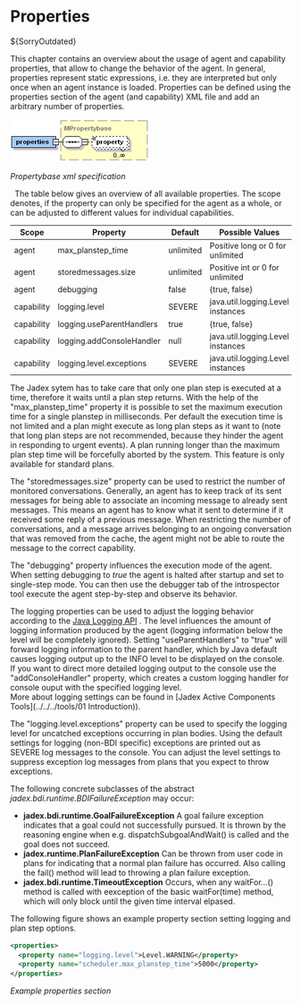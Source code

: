 # Properties

${SorryOutdated}

This chapter contains an overview about the usage of agent and capability properties, that allow to change the behavior of the agent. In general, properties represent static expressions, i.e. they are interpreted but only once when an agent instance is loaded. Properties can be defined using the properties section of the agent (and capability) XML file and add an arbitrary number of properties.

![](jadexpropertiesadf.png)

*Propertybase xml specification* 

 
The table below gives an overview of all available properties. The scope denotes, if the property can only be specified for the agent as a whole, or can be adjusted to different values for individual capabilities.



  |Scope       |Property                   |Default    |Possible Values                    |
  |------------|---------------------------|-----------|-----------------------------------|
  |agent       |max_planstep_time          |unlimited  |Positive long or 0 for unlimited   |
  |agent       |storedmessages.size        |unlimited  |Positive int or 0 for unlimited    |
  |agent       |debugging                  |false      |{true, false}                      |
  |capability  |logging.level              |SEVERE     |java.util.logging.Level instances  |
  |capability  |logging.useParentHandlers  |true       |{true, false}                      |
  |capability  |logging.addConsoleHandler  |null       |java.util.logging.Level instances  |
  |capability  |logging.level.exceptions   |SEVERE     |java.util.logging.Level instances  |

The Jadex sytem has to take care that only one plan step is executed at a time, therefore it waits until a plan step returns. With the help of the "max_planstep_time" property it is possible to set the maximum execution time for a single planstep in milliseconds. Per default the execution time is not limited and a plan might execute as long plan steps as it want to (note that long plan steps are not recommended, because they hinder the agent in responding to urgent events). A plan running longer than the maximum plan step time will be forcefully aborted by the system. This feature is only available for standard plans.


The "storedmessages.size" property can be used to restrict the number of monitored conversations. Generally, an agent has to keep track of its sent messages for being able to associate an incoming message to already sent messages. This means an agent has to know what it sent to determine if it received some reply of a previous message. When restricting the number of conversations, and a message arrives belonging to an ongoing conversation that was removed from the cache, the agent might not be able to route the message to the correct capability.


The "debugging" property influences the execution mode of the agent. When setting debugging to *true* the agent is halted after startup and set to single-step mode. You can then use the debugger tab of the introspector tool execute the agent step-by-step and observe its behavior.



The logging properties can be used to adjust the logging behavior according to the [Java Logging API](http://java.sun.com/j2se/1.4/docs/guide/util/logging/overview.html) . The level influences the amount of logging information produced by the agent (logging information below the level will be completely ignored). Setting "useParentHandlers" to "true" will forward logging information to the parent handler, which by Java default causes logging output up to the INFO level to be displayed on the console. If you want to direct more detailed logging output to the console use the "addConsoleHandler" property, which creates a custom logging handler for console ouput with the specified logging level.    
More about logging settings can be found in [Jadex Active Components Tools](../../../tools/01 Introduction)).


The "logging.level.exceptions" property can be used to specify the logging level for uncatched exceptions occurring in plan bodies. Using the default settings for logging (non-BDI specific) exceptions are printed out as SEVERE log messages to the console. You can adjust the level settings to suppress exception log messages from plans that you expect to throw exceptions. 



The following concrete subclasses of the abstract *jadex.bdi.runtime.BDIFailureException* may occur:

-   **jadex.bdi.runtime.GoalFailureException** A goal failure exception indicates that a goal could not successfully pursued. It is thrown by the reasoning engine when e.g. dispatchSubgoalAndWait() is called and the goal does not succeed. 
-   **jadex.runtime.PlanFailureException** Can be thrown from user code in plans for indicating that a normal plan failure has occurred. Also calling the fail() method will lead to throwing a plan failure exception.
-   **jadex.bdi.runtime.TimeoutException** Occurs, when any waitFor...() method is called with eexception of the basic waitFor(time) method, which will only block until the given time interval elpased.

The following figure shows an example property section setting logging and plan step options.

```xml
<properties> 
  <property name="logging.level">Level.WARNING</property>
  <property name="scheduler.max_planstep_time">5000</property>
</properties>

```  
*Example properties section*

